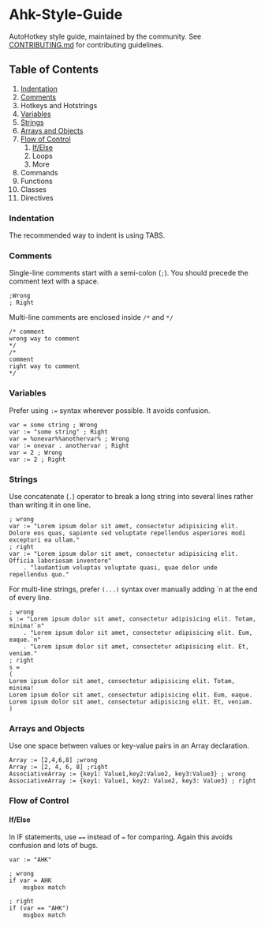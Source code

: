 # Ahk-Style-Guide
AutoHotkey style guide, maintained by the community. See [CONTRIBUTING.md](CONTRIBUTING.md) for contributing guidelines.


## Table of Contents

1. [Indentation](#indentation)
1. [Comments](#comments)
1. Hotkeys and Hotstrings
1. [Variables](#variables)
1. [Strings](#strings)
1. [Arrays and Objects](#arrays-and-objects)
1. [Flow of Control](#flow-of-control)
    1. [If/Else](#ifelse)
    1. Loops
    1. More
1. Commands
1. Functions
1. Classes
1. Directives


### Indentation

The recommended way to indent is using TABS. 


### Comments

Single-line comments start with a semi-colon (`;`). You should precede the comment text with a space.
```autohotkey
;Wrong
; Right
```

Multi-line comments are enclosed inside `/*` and `*/`
```autohotkey
/* comment
wrong way to comment
*/
/*
comment
right way to comment
*/
```


### Variables

Prefer using `:=` syntax wherever possible. It avoids confusion.

```autohotkey
var = some string ; Wrong
var := "some string" ; Right
var = %onevar%%anothervar% ; Wrong
var := onevar . anothervar ; Right
var = 2 ; Wrong
var := 2 ; Right
```


### Strings

Use concatenate (`.`) operator to break a long string into several lines rather than writing it in one line.

```autohotkey
; wrong
var := "Lorem ipsum dolor sit amet, consectetur adipisicing elit. Dolore eos quas, sapiente sed voluptate repellendus asperiores modi excepturi ea ullam."
; right
var := "Lorem ipsum dolor sit amet, consectetur adipisicing elit. Officia laboriosam inventore"
    . "laudantium voluptas voluptate quasi, quae dolor unde repellendus quo."
```

For multi-line strings, prefer `(...)` syntax over manually adding \`n at the end of every line.

```autohotkey
; wrong
s := "Lorem ipsum dolor sit amet, consectetur adipisicing elit. Totam, minima!`n"
    . "Lorem ipsum dolor sit amet, consectetur adipisicing elit. Eum, eaque.`n"
    . "Lorem ipsum dolor sit amet, consectetur adipisicing elit. Et, veniam."
; right
s = 
(
Lorem ipsum dolor sit amet, consectetur adipisicing elit. Totam, minima!
Lorem ipsum dolor sit amet, consectetur adipisicing elit. Eum, eaque.
Lorem ipsum dolor sit amet, consectetur adipisicing elit. Et, veniam.
)
```


### Arrays and Objects

Use one space between values or key-value pairs in an Array declaration.
```autohotkey
Array := [2,4,6,8] ;wrong
Array := [2, 4, 6, 8] ;right
AssociativeArray := {key1: Value1,key2:Value2, key3:Value3} ; wrong
AssociativeArray := {key1: Value1, key2: Value2, key3: Value3} ; right
```


### Flow of Control

#### If/Else

In IF statements, use `==` instead of `=` for comparing. Again this avoids confusion and lots of bugs.

```autohotkey
var := "AHK"

; wrong
if var = AHK
    msgbox match

; right
if (var == "AHK")
    msgbox match
```